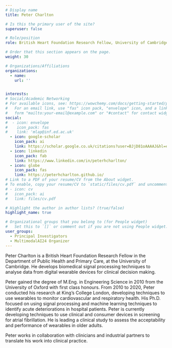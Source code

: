 ```yaml
---
# Display name
title: Peter Charlton

# Is this the primary user of the site?
superuser: false

# Role/position
role: British Heart Foundation Research Fellow, University of Cambridge

# Order that this section appears on the page.
weight: 30

# Organizations/Affiliations
organizations:
  - name:
    url: '' 


interests:
# Social/Academic Networking
# For available icons, see: https://wowchemy.com/docs/getting-started/page-builder/#icons
#   For an email link, use "fas" icon pack, "envelope" icon, and a link in the
#   form "mailto:your-email@example.com" or "#contact" for contact widget.
social:
#  - icon: envelope
#    icon_pack: fas
#    link: 'mlap@inf.ed.ac.uk'
  - icon: google-scholar
    icon_pack: ai
    link: https://scholar.google.co.uk/citations?user=BJjD81oAAAAJ&hl=en
  - icon: linkedin
    icon_pack: fab
    link: https://www.linkedin.com/in/peterhcharlton/
  - icon: globe
    icon_pack: fas
    link: https://peterhcharlton.github.io/
# Link to a PDF of your resume/CV from the About widget.
# To enable, copy your resume/CV to `static/files/cv.pdf` and uncomment the lines below.
# - icon: cv
#   icon_pack: ai
#   link: files/cv.pdf

# Highlight the author in author lists? (true/false)
highlight_name: true

# Organizational groups that you belong to (for People widget)
#   Set this to `[]` or comment out if you are not using People widget.
user_groups:
  - Principal Investigators
  - MultimodalAI24 Organizer
---
```

Peter Charlton is a British Heart Foundation Research Fellow in the Department of Public Health and Primary Care, at the University of Cambridge. He develops biomedical signal processing techniques to analyse data from digital wearable devices for clinical decision making.

Peter gained the degree of M.Eng. in Engineering Science in 2010 from the University of Oxford with first class honours. From 2010 to 2020, Peter conducted his research at King’s College London, developing techniques to use wearables to monitor cardiovascular and respiratory health. His Ph.D. focused on using signal processing and machine learning techniques to identify acute deteriorations in hospital patients. Peter is currently developing techniques to use clinical and consumer devices in screening for atrial fibrillation. He is leading a clinical study to assess the acceptability and performance of wearables in older adults.

Peter works in collaboration with clinicians and industrial partners to translate his work into clinical practice.

